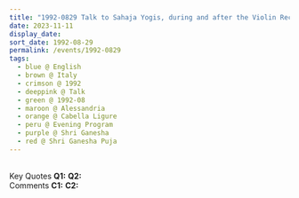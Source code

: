 ```yaml
---
title: "1992-0829 Talk to Sahaja Yogis, during and after the Violin Recital of Dr. N. Rajam, Evening Program, the day before Śhrī Gaṇeśha Pūjā, Tent, Cabella Ligure, Alessandria, Italy"
date: 2023-11-11
display_date: 
sort_date: 1992-08-29
permalink: /events/1992-0829
tags:
  - blue @ English
  - brown @ Italy
  - crimson @ 1992
  - deeppink @ Talk
  - green @ 1992-08
  - maroon @ Alessandria
  - orange @ Cabella Ligure
  - peru @ Evening Program
  - purple @ Shri Ganesha
  - red @ Shri Ganesha Puja
---
```


<br>

<wave-list>
  <list-title color="DarkSeaGreen" width="55">Key Quotes</list-title>
  <list-item color="BlanchedAlmond" width="280"><b>Q1:</b> <i></i></list-item>
  <list-item color="Lavender" width="280"><b>Q2:</b> <i></i></list-item>
</wave-list>

<br>

<wave-list>
  <list-title color="DarkSeaGreen" width="55">Comments</list-title>
  <list-item color="BlanchedAlmond" width="280"><b>C1:</b> <i></i></list-item>
  <list-item color="Lavender" width="280"><b>C2:</b> <i></i></list-item>
</wave-list>